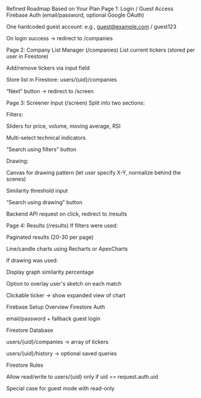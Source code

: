 Refined Roadmap Based on Your Plan
Page 1: Login / Guest Access
Firebase Auth (email/password, optional Google OAuth)

One hardcoded guest account: e.g., guest@example.com / guest123

On login success → redirect to /companies

Page 2: Company List Manager (/companies)
List current tickers (stored per user in Firestore)

Add/remove tickers via input field

Store list in Firestore: users/{uid}/companies

“Next” button → redirect to /screen

Page 3: Screener Input (/screen)
Split into two sections:

Filters:

Sliders for price, volume, moving average, RSI

Multi-select technical indicators

“Search using filters” button

Drawing:

Canvas for drawing pattern (let user specify X-Y, normalize behind the scenes)

Similarity threshold input

“Search using drawing” button

Backend API request on click, redirect to /results

Page 4: Results (/results)
If filters were used:

Paginated results (20-30 per page)

Line/candle charts using Recharts or ApexCharts

If drawing was used:

Display graph similarity percentage

Option to overlay user's sketch on each match

Clickable ticker → show expanded view of chart

Firebase Setup Overview
Firestore Auth

email/password + fallback guest login

Firestore Database

users/{uid}/companies → array of tickers

users/{uid}/history → optional saved queries

Firestore Rules

Allow read/write to users/{uid} only if uid == request.auth.uid

Special case for guest mode with read-only
